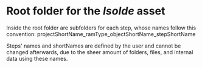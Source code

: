 # Root folder for the *Isolde* asset

Inside the root folder are subfolders for each step, whose names follow this convention:
    projectShortName_ramType_objectShortName_stepShortName

Steps' names and shortNames are defined by the user and cannot be changed afterwards, due to the sheer amount of folders, files, and internal data using these names.